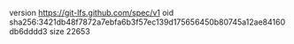 version https://git-lfs.github.com/spec/v1
oid sha256:3421db48f7872a7ebfa6b3f57ec139d175656450b80745a12ae84160db6dddd3
size 22653

